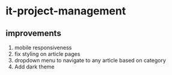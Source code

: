 # it-project-management

## improvements
1. mobile responsiveness
2. fix styling on article pages
3. dropdown menu to navigate to any article based on category
4. Add dark theme